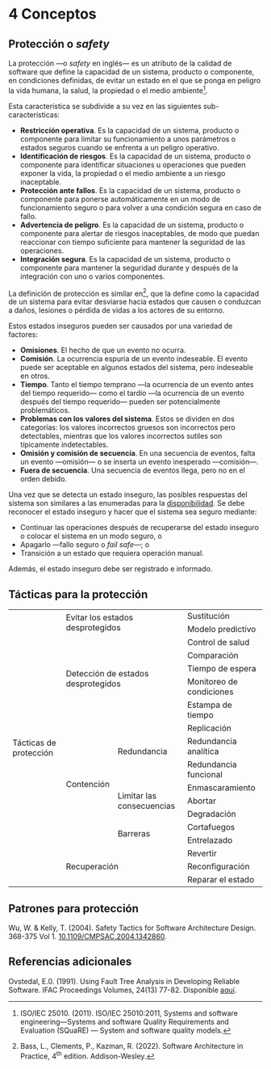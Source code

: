 # 4 Conceptos

## Protección o *safety*

La protección —o *safety* en inglés— es un atributo de la calidad de software
que define la capacidad de un sistema, producto o componente, en condiciones
definidas, de evitar un estado en el que se ponga en peligro la vida humana, la
salud, la propiedad o el medio ambiente[^1].

[^1]: ISO/IEC 25010. (2011). ISO/IEC 25010:2011, Systems and software
    engineering—Systems and software Quality Requirements and Evaluation
    (SQuaRE) — System and software quality models.

Esta característica se subdivide a su vez en las siguientes sub-características:

* **Restricción operativa**. Es la capacidad de un sistema, producto o
  componente para limitar su funcionamiento a unos parámetros o estados seguros
  cuando se enfrenta a un peligro operativo.
* **Identificación de riesgos**. Es la capacidad de un sistema, producto o
  componente para identificar situaciones u operaciones que pueden exponer la
  vida, la propiedad o el medio ambiente a un riesgo inaceptable.
* **Protección ante fallos**. Es la capacidad de un sistema, producto o
  componente para ponerse automáticamente en un modo de funcionamiento seguro o
  para volver a una condición segura en caso de fallo.
* **Advertencia de peligro**.  Es la capacidad de un sistema, producto o
  componente para alertar de riesgos inaceptables, de modo que puedan reaccionar
  con tiempo suficiente para mantener la seguridad de las operaciones.
* **Integración segura**. Es la capacidad de un sistema, producto o componente
  para mantener la seguridad durante y después de la integración con uno o
  varios componentes.

La definición de protección es similar en[^2], que la define como la capacidad
de un sistema para evitar desviarse hacia estados que causen o conduzcan a
daños, lesiones o pérdida de vidas a los actores de su entorno.

[^2]: Bass, L., Clements, P., Kazman, R. (2022). Software Architecture in
    Practice, 4<sup>th</sup> edition. Addison-Wesley.

Estos estados inseguros pueden ser causados ​​por una variedad de factores:

* **Omisiones**. El hecho de que un evento no ocurra.
* **Comisión**. La ocurrencia espuria de un evento indeseable. El evento puede
  ser aceptable en algunos estados del sistema, pero indeseable en otros.
* **Tiempo**. Tanto el tiempo temprano —la ocurrencia de un evento antes del
  tiempo requerido— como el tardío —la ocurrencia de un evento después del
  tiempo requerido— pueden ser potencialmente problemáticos.
* **Problemas con los valores del sistema**. Estos se dividen en dos categorías:
  los valores incorrectos gruesos son incorrectos pero detectables, mientras que
  los valores incorrectos sutiles son típicamente indetectables.
* **Omisión y comisión de secuencia**. En una secuencia de eventos, falta un
  evento —omisión— o se inserta un evento inesperado —comisión—.
* **Fuera de secuencia**. Una secuencia de eventos llega, pero no en el orden
  debido.

Una vez que se detecta un estado inseguro, las posibles respuestas del sistema
son similares a las enumeradas para la [disponibilidad](./4_Disponibilidad.md).
Se debe reconocer el estado inseguro y hacer que el sistema sea seguro mediante:

* Continuar las operaciones después de recuperarse del estado inseguro o colocar
  el sistema en un modo seguro, o
* Apagarlo —fallo seguro o *fail safe*—; o
* Transición a un estado que requiera operación manual.

Además, el estado inseguro debe ser registrado e informado.

## Tácticas para la protección

<table>
  <tr>
    <td rowspan="18">
      Tácticas de protección
    </td>
    <td rowspan="2" colspan="2">
      Evitar los estados desprotegidos
    </td>
    <td>
      Sustitución
    </td>
  </tr>
  <tr>
    <td>
      Modelo predictivo
    </td>
  </tr>
  <tr>
    <td rowspan="5" colspan="2">
      Detección de estados desprotegidos
    </td>
    <td>
      Control de salud
    </td>
  </tr>
  <tr>
    <td>
      Comparación
    </td>
  </tr>
  <tr>
    <td>
      Tiempo de espera
    </td>
  </tr>
  <tr>
    <td>
      Monitoreo de condiciones
    </td>
  </tr>
  <tr>
    <td>
      Estampa de tiempo
    </td>
  </tr>
  <tr>
    <td rowspan="8">
      Contención
    </td>
    <td rowspan="3">
      Redundancia
    </td>
    <td>
      Replicación
    </td>
  </tr>
  <tr>
    <td>
      Redundancia analítica
    </td>
  </tr>
  <tr>
    <td>
      Redundancia funcional
    </td>
  </tr>
  <tr>
    <td rowspan="3">
      Limitar las consecuencias
    </td>
    <td>
      Enmascaramiento
    </td>
  </tr>
  <tr>
    <td>
      Abortar
    </td>
  </tr>
  <tr>
    <td>
      Degradación
    </td>
  </tr>
  <tr>
    <td rowspan="2">
      Barreras
    </td>
    <td>
      Cortafuegos
    </td>
  </tr>
  <tr>
    <td>
      Entrelazado
    </td>
  </tr>
  <tr>
    <td colspan="2" rowspan="3">
      Recuperación
    </td>
    <td>
       Revertir
    </td>
  </tr>
  <tr>
    <td>
      Reconfiguración
    </td>
  </tr>
  <tr>
    <td>
      Reparar el estado
    </td>
  </tr>
</table>

## Patrones para protección

Wu, W. & Kelly, T. (2004). Safety Tactics for Software Architecture Design.
368-375 Vol 1.
[10.1109/CMPSAC.2004.1342860](https://www.researchgate.net/publication/4095499_Safety_Tactics_for_Software_Architecture_Design).

## Referencias adicionales

Ovstedal, E.0. (1991). Using Fault Tree Analysis in Developing Reliable
Software. IFAC Proceedings Volumes, 24(13) 77-82. Disponible
[aquí](https://www.sciencedirect.com/science/article/pii/S1474667017513695).
